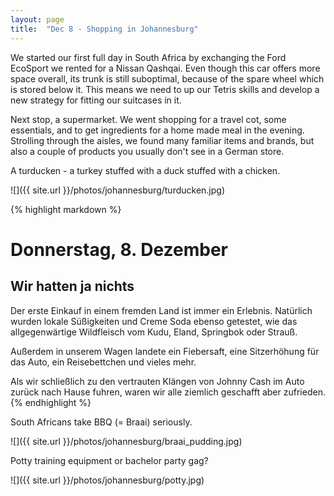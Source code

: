```yaml
---
layout: page
title:  "Dec 8 - Shopping in Johannesburg"
---
```


We started our first full day in South Africa by exchanging the Ford EcoSport we rented for a Nissan Qashqai. Even though this car offers more space overall, its trunk is still suboptimal, because of the spare wheel which is stored below it. This means we need to up our Tetris skills and develop a new strategy for fitting our suitcases in it.

Next stop, a supermarket. We went shopping for a travel cot, some essentials, and to get ingredients for a home made meal in the evening. Strolling through the aisles, we found many familiar items and brands, but also a couple of products you usually don't see in a German store.

A turducken - a turkey stuffed with a duck stuffed with a chicken.

![]({{ site.url }}/photos/johannesburg/turducken.jpg)

{% highlight markdown %}
# Donnerstag, 8. Dezember
## Wir hatten ja nichts

Der erste Einkauf in einem fremden Land ist immer ein Erlebnis. Natürlich wurden lokale Süßigkeiten und Creme Soda ebenso getestet, wie das allgegenwärtige Wildfleisch vom Kudu, Eland, Springbok oder Strauß.

Außerdem in unserem Wagen landete ein Fiebersaft, eine Sitzerhöhung für das Auto, ein Reisebettchen und vieles mehr.

Als wir schließlich zu den vertrauten Klängen von Johnny Cash im Auto zurück nach Hause fuhren, waren wir alle ziemlich geschafft aber zufrieden.
{% endhighlight %}

South Africans take BBQ (= Braai) seriously.

![]({{ site.url }}/photos/johannesburg/braai_pudding.jpg)

Potty training equipment or bachelor party gag?

![]({{ site.url }}/photos/johannesburg/potty.jpg)
